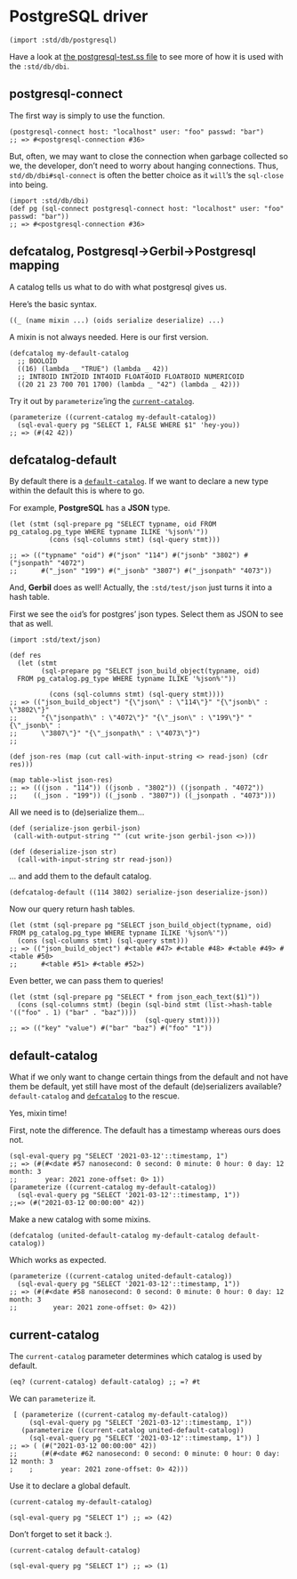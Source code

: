 # PostgreSQL driver

    (import :std/db/postgresql)

Have a look at [the postgresql-test.ss file](https://github.com/mighty-gerbils/gerbil/blob/master/src/std/db/postgresql-test.ss) to see more of how it is used with
the `:std/db/dbi`.


<a id="org04d26f9"></a>

## postgresql-connect

The first way is simply to use the function.

    (postgresql-connect host: "localhost" user: "foo" passwd: "bar")
    ;; => #<postgresql-connection #36>

But, often, we may want to close the connection when garbage collected so we,
the developer, don&rsquo;t need to worry about hanging connections. Thus,
`std/db/dbi#sql-connect` is often the better choice as it `will`&rsquo;s the
`sql-close` into being.

    (import :std/db/dbi)
    (def pg (sql-connect postgresql-connect host: "localhost" user: "foo" passwd: "bar"))
    ;; => #<postgresql-connection #36>


<a id="defcatalog"></a>

## defcatalog, Postgresql->Gerbil->Postgresql mapping

A catalog tells us what to do with what postgresql gives us.

Here&rsquo;s the basic syntax.

    ((_ (name mixin ...) (oids serialize deserialize) ...)

A mixin is not always needed. Here is our first version.

    (defcatalog my-default-catalog
      ;; BOOLOID
      ((16) (lambda _ "TRUE") (lambda _ 42))
      ;; INT8OID INT2OID INT4OID FLOAT4OID FLOAT8OID NUMERICOID
      ((20 21 23 700 701 1700) (lambda _ "42") (lambda _ 42)))

Try it out by `parameterize`&rsquo;ing the [`current-catalog`](#currentCatalog).

    (parameterize ((current-catalog my-default-catalog))
      (sql-eval-query pg "SELECT 1, FALSE WHERE $1" 'hey-you))
    ;; => (#(42 42))


<a id="orgd307da2"></a>

## defcatalog-default

By default there is a [`default-catalog`](#defaultCatalog). If we want to declare a new type within
the default this is where to go.

For example, **PostgreSQL** has a **JSON** type.

    (let (stmt (sql-prepare pg "SELECT typname, oid FROM pg_catalog.pg_type WHERE typname ILIKE '%json%'"))
              (cons (sql-columns stmt) (sql-query stmt)))

    ;; => (("typname" "oid") #("json" "114") #("jsonb" "3802") #("jsonpath" "4072")
    ;;      #("_json" "199") #("_jsonb" "3807") #("_jsonpath" "4073"))

And, **Gerbil** does as well! Actually, the `:std/test/json` just turns it into a hash table.

First we see the `oid`&rsquo;s for postgres&rsquo; json types. Select them as JSON to see
that as well.

    (import :std/text/json)

    (def res
      (let (stmt
            (sql-prepare pg "SELECT json_build_object(typname, oid)
      FROM pg_catalog.pg_type WHERE typname ILIKE '%json%'"))

              (cons (sql-columns stmt) (sql-query stmt))))
    ;; => (("json_build_object") "{\"json\" : \"114\"}" "{\"jsonb\" : \"3802\"}"
    ;;      "{\"jsonpath\" : \"4072\"}" "{\"_json\" : \"199\"}" "{\"_jsonb\" :
    ;;      \"3807\"}" "{\"_jsonpath\" : \"4073\"}")
    ;;

    (def json-res (map (cut call-with-input-string <> read-json) (cdr res)))

    (map table->list json-res)
    ;; => (((json . "114")) ((jsonb . "3802")) ((jsonpath . "4072"))
    ;;    ((_json . "199")) ((_jsonb . "3807")) ((_jsonpath . "4073")))

All we need is to (de)serialize them&#x2026;

    (def (serialize-json gerbil-json)
     (call-with-output-string "" (cut write-json gerbil-json <>)))

    (def (deserialize-json str)
      (call-with-input-string str read-json))

&#x2026; and add them to the default catalog.

    (defcatalog-default ((114 3802) serialize-json deserialize-json))

Now our query return hash tables.

    (let (stmt (sql-prepare pg "SELECT json_build_object(typname, oid) FROM pg_catalog.pg_type WHERE typname ILIKE '%json%'"))
      (cons (sql-columns stmt) (sql-query stmt)))
    ;; => (("json_build_object") #<table #47> #<table #48> #<table #49> #<table #50>
    ;;      #<table #51> #<table #52>)

Even better, we can pass them to queries!

    (let (stmt (sql-prepare pg "SELECT * from json_each_text($1)"))
      (cons (sql-columns stmt) (begin (sql-bind stmt (list->hash-table '(("foo" . 1) ("bar" . "baz"))))
                                      (sql-query stmt))))
    ;; => (("key" "value") #("bar" "baz") #("foo" "1"))


<a id="defaultCatalog"></a>

## default-catalog

What if we only want to change certain things from the default and not have them
be default, yet still have most of the default (de)serializers available?
`default-catalog` and [`defcatalog`](#defcatalog) to the rescue.

Yes, mixin time!

First, note the difference. The default has a timestamp whereas ours does not.

    (sql-eval-query pg "SELECT '2021-03-12'::timestamp, 1")
    ;; => (#(#<date #57 nanosecond: 0 second: 0 minute: 0 hour: 0 day: 12 month: 3
    ;;       year: 2021 zone-offset: 0> 1))
    (parameterize ((current-catalog my-default-catalog))
      (sql-eval-query pg "SELECT '2021-03-12'::timestamp, 1"))
    ;;=> (#("2021-03-12 00:00:00" 42))

Make a new catalog with some mixins.

    (defcatalog (united-default-catalog my-default-catalog default-catalog))

Which works as expected.

    (parameterize ((current-catalog united-default-catalog))
      (sql-eval-query pg "SELECT '2021-03-12'::timestamp, 1"))
    ;; => (#(#<date #58 nanosecond: 0 second: 0 minute: 0 hour: 0 day: 12 month: 3
    ;;         year: 2021 zone-offset: 0> 42))


<a id="currentCatalog"></a>

## current-catalog

The `current-catalog` parameter determines which catalog is used by default.

    (eq? (current-catalog) default-catalog) ;; =? #t

We can `parameterize` it.

     [ (parameterize ((current-catalog my-default-catalog))
         (sql-eval-query pg "SELECT '2021-03-12'::timestamp, 1"))
       (parameterize ((current-catalog united-default-catalog))
         (sql-eval-query pg "SELECT '2021-03-12'::timestamp, 1")) ]
    ;; => ( (#("2021-03-12 00:00:00" 42))
    ;;      (#(#<date #62 nanosecond: 0 second: 0 minute: 0 hour: 0 day: 12 month: 3
    ;    ;       year: 2021 zone-offset: 0> 42)))

Use it to declare a global default.

    (current-catalog my-default-catalog)

    (sql-eval-query pg "SELECT 1") ;; => (42)

Don&rsquo;t forget to set it back :).

    (current-catalog default-catalog)

    (sql-eval-query pg "SELECT 1") ;; => (1)
